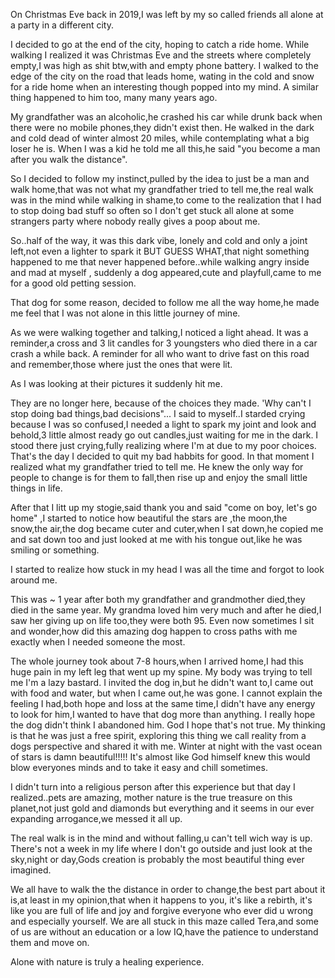 On Christmas Eve back in 2019,I was left by my so called friends all alone at a party in a different city.

I decided to go at the end of the city, hoping to catch a ride home. While walking I realized it was Christmas Eve and the streets where completely empty,I was high as shit btw,with and empty phone battery. I walked to the edge of the city on the road that leads home, wating in the cold and snow for a ride home when an interesting though popped into my mind. A similar thing happened to him too, many many years ago.

My grandfather was an alcoholic,he crashed his car while drunk back when there were no mobile phones,they didn't exist then. He walked in the dark and cold  dead of winter almost 20 miles, while contemplating what a big loser he is. When I was a kid he told me all this,he said "you become a man after you walk the distance".

So I decided to follow my instinct,pulled by the idea to just be a man and walk home,that was not what my grandfather tried to tell me,the real walk was in the mind while walking in shame,to come to the realization that I had to stop doing bad stuff so often so I don't get stuck all alone at some strangers party where nobody really gives a poop about me.

So..half of the way, it was this dark vibe, lonely and cold and only a joint left,not even a lighter to spark it BUT GUESS WHAT,that night something happened to me that never happened before..while walking angry inside and mad at myself , suddenly a dog appeared,cute and playfull,came to me for a good old petting session. 

That dog for some reason, decided to follow me all the way home,he made me feel that I was not alone in this little journey of mine.

As we were walking together and talking,I noticed a light ahead. It was a reminder,a cross and 3 lit candles for 3 youngsters who died there in a car crash a while back. A reminder for all who want to drive fast on this road and remember,those where just the ones that were lit.

As I was looking at their pictures it suddenly hit me.

They are no longer here, because of the choices they made. 'Why can't I stop doing bad things,bad decisions"... I said to myself..I starded crying because I was so confused,I needed a light to spark my joint and look and behold,3 little almost ready go out candles,just waiting for me in the dark. 
     I stood there just crying,fully realizing where I'm at due to my poor choices. That's the day I decided to quit my bad habbits for good. In that moment I realized what my grandfather tried to tell me. He knew the only way for people to change is for them to fall,then rise up and enjoy the small little things in life. 


After that I litt up my stogie,said thank you and said "come on boy, let's go home" ,I started to notice how beautiful the stars are ,the moon,the snow,the air,the dog became cuter and cuter,when I sat down,he copied me and sat down too and just looked at me with his tongue out,like he was smiling or something.


I started to realize how stuck in my head I was all the time and forgot to look around me. 

This was ~ 1 year after both my grandfather and grandmother died,they died in the same year. My grandma loved him very much and after he died,I saw her giving up on life too,they were both 95.  Even now sometimes I sit and wonder,how did this amazing dog happen to cross paths with me exactly when I needed someone the most.

The whole journey took about 7-8 hours,when I arrived home,I had this huge pain in my left leg that went up my spine. My body was trying to tell me I'm a lazy bastard. I invited the dog in,but he didn't want to,I came out with food and water, but when I came out,he was gone. I cannot explain the feeling I had,both hope and loss at the same time,I didn't have any energy to look for him,I wanted to have that dog more than anything. I really hope the dog didn't think I abandoned him. God I hope that's not true.     My thinking is that he was just a free spirit, exploring this thing we call reality from a dogs perspective and shared it with me. Winter at night with the vast ocean of stars is damn beautiful!!!!! It's almost like God himself knew this would blow everyones minds and to take it easy and chill sometimes.

I didn't turn into a religious person after this experience but that day I realized..pets are amazing, mother nature is the true treasure on this planet,not just gold and diamonds but everything and it seems in our ever expanding arrogance,we messed it all up.

The real walk is in the mind and without falling,u can't tell wich way is up. There's not a week in my life where I don't go outside and just look at the sky,night or day,Gods creation is probably the most beautiful thing ever imagined.

We all have to walk the the distance in order to change,the best part about it is,at least in my opinion,that when it happens to you, it's like a rebirth, it's like you are full of life and joy and forgive everyone who ever did u wrong and especially yourself. We are all stuck in this maze called Tera,and some of us are without an education or a low IQ,have the patience to understand them and move on.

Alone with nature is truly a healing experience.